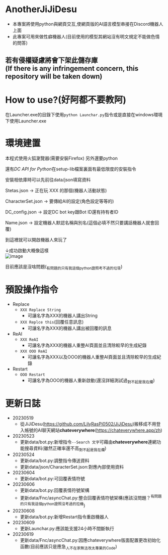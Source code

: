 # AnotherJiJiDesu
 - 本專案將使用python與網頁交互,使網頁版的AI語言模型串接在Discord機器人上面
 - 此專案可用來做性癖機器人(目前使用的模型其網站沒有明文規定不能做色情的問答)

## 若有侵權疑慮將會下架此儲存庫<br>(If there is any infringement concern, this repository will be taken down)

# How to use?(好阿都不要教阿)
在Launcher.exe的目錄下使用`python Launchar.py`指令或是直接在windows環境下使用Launcher.exe

# 環境建置
本程式使用火狐瀏覽器(需要安裝Firefox)
另外還要python

還有*DC API for Python*在setup-lib檔案裏面有最低限度的安裝指令

安裝相依庫時可以先前往data/json填寫資料

Stetas.json -> 正在玩 XXX 的那個(機器人活動狀態)

CharacterSet.json -> 要傳給AI的設定(角色設定等等的)

DC_config.json -> 設定DC bot key跟Bot ID還有持有者ID

Name.json -> 設定機器人默認名稱與別名(這個必填不然只要講話機器人就會回覆)

到這裡就可以開啟機器人來玩了

↓成功啟動大概像這樣<br>
![image](https://github.com/LilyRasPi0502/AnotherJiJiDesu/assets/115215163/ef8b6f6c-e805-499b-a628-726f678c12b7)



目前應該是沒啥問題(<sub>有問題的只有我這個python證照考不過的垃圾</sub>)

# 預設操作指令
 - Replace
   - `XXX Replace String`
     - 可讓名字為XXX的機器人講出String
   - `XXX Replce this`(回覆任意訊息)
     - 可讓名字為XXX的機器人講出被回覆的訊息
 - ReAI
   - `XXX ReAI`
     - 可讓名字為XXX的機器人重整AI頁面並且清除較早的生成紀錄
   - `XXX OOO ReAI`
     - 可讓名字為XXX以及OOO的機器人重整AI頁面並且清除較早的生成紀錄
 - Restart
   - `OOO Restart`
     - 可讓名字為OOO的機器人重新啟動(還沒詳細測試過<sub>對不起是我在爛</sub>)
 

# 更新日誌

- 20230519
  - 從JiJiDesu(<https://github.com/LilyRasPi0502/JiJiDesu>)搬移成不用登入帳號的AI聊天網站<b>chateverywhere</b>(<https://chateverywhere.app/zh>)
- 20230523
  - 更新data/bot.py:新增指令`--Search 文字`可藉由<b>chateverywhere</b>連網功能搜尋資料(雖然正確率還不高<sub>對不起是我在爛</sub>)
- 20230524
  - 更新data/bot.py:調整指令傳送資料
  - 更新data/json/CharacterSet.json:對應內部使用資料
- 20230604
  - 更新data/bot.py:可回覆表情符號
- 20230606
  - 更新data/bot.py:回覆表情符號架構
  - 更新data/Fnc/asyncChat.py:整合回覆表情符號架構(應該沒問題？<sup>有問題的只有我這個python證照沒考過的拉機</sup>)
- 20230608
  - 更新data/bot.py:新增Restart指令重啟機器人
- 20230609
  - 更新Launchar.py:應該能支援24小時不間斷執行
- 20230619
  - 更新data/Fnc/asyncChat.py:因應chateverywhere版面配置更改初始化函數(目前應該只是應急<sub>人不在家無法改太專業的Code</sub>)

